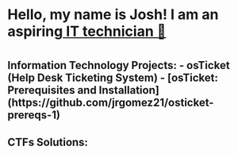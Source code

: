 <h1> Hello, my name is Josh! I am an aspiring<a href="https://www.linkedin.com/in/jgomez2126"> IT technician 👋</a> <h1>


<h2> Information Technology Projects: 
 - <b> osTicket (Help Desk Ticketing System) </b>
   - [osTicket: Prerequisites and Installation](https://github.com/jrgomez21/osticket-prereqs-1)
<h2>



<h2> CTFs Solutions: <h2>


